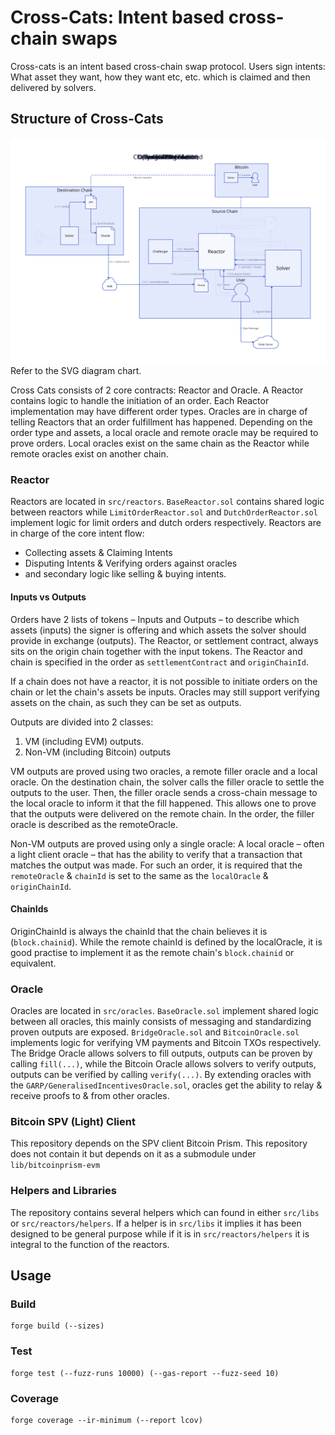 # Cross-Cats: Intent based cross-chain swaps

Cross-cats is an intent based cross-chain swap protocol. Users sign intents: What asset they want, how they want etc, etc. which is claimed and then delivered by solvers.

## Structure of Cross-Cats

![System Diagram](./cross-cats-0-2.svg)
Refer to the SVG diagram chart.

Cross Cats consists of 2 core contracts: Reactor and Oracle. A Reactor contains logic to handle the initiation of an order. Each Reactor implementation may have different order types. Oracles are in charge of telling Reactors that an order fulfillment has happened. Depending on the order type and assets, a local oracle and remote oracle may be required to prove orders. Local oracles exist on the same chain as the Reactor while remote oracles exist on another chain.


### Reactor

Reactors are located in `src/reactors`. `BaseReactor.sol` contains shared logic between reactors while `LimitOrderReactor.sol` and `DutchOrderReactor.sol` implement logic for limit orders and dutch orders respectively. Reactors are in charge of the core intent flow:
- Collecting assets & Claiming Intents
- Disputing Intents & Verifying orders against oracles
- and secondary logic like selling & buying intents.

#### Inputs vs Outputs

Orders have 2 lists of tokens – Inputs and Outputs – to describe which assets (inputs) the signer is offering and which assets the solver should provide in exchange (outputs).
The Reactor, or settlement contract, always sits on the origin chain together with the input tokens. The Reactor and chain is specified in the order as `settlementContract` and `originChainId`.

If a chain does not have a reactor, it is not possible to initiate orders on the chain or let the chain's assets be inputs. Oracles may still support verifying assets on the chain, as such they can be set as outputs.

Outputs are divided into 2 classes:
1. VM (including EVM) outputs.
2. Non-VM (including Bitcoin) outputs

VM outputs are proved using two oracles, a remote filler oracle and a local oracle. On the destination chain, the solver calls the filler oracle to settle the outputs to the user. Then, the filler oracle sends a cross-chain message to the local oracle to inform it that the fill happened. This allows one to prove that the outputs were delivered on the remote chain. In the order, the filler oracle is described as the remoteOracle.

Non-VM outputs are proved using only a single oracle: A local oracle – often a light client oracle – that has the ability to verify that a transaction that matches the output was made. For such an order, it is required that the `remoteOracle` & `chainId` is set to the same as the `localOracle` & `originChainId`.

#### ChainIds

OriginChainId is always the chainId that the chain believes it is (`block.chainid`). While the remote chainId is defined by the localOracle, it is good practise to implement it as the remote chain's `block.chainid` or equivalent.

### Oracle

Oracles are located in `src/oracles`. `BaseOracle.sol` implement shared logic between all oracles, this mainly consists of messaging and standardizing proven outputs are exposed. `BridgeOracle.sol` and `BitcoinOracle.sol` implements logic for verifying VM payments and Bitcoin TXOs respectively. The Bridge Oracle allows solvers to fill outputs, outputs can be proven by calling `fill(...)`, while the Bitcoin Oracle allows solvers to verify outputs, outputs can be verified by calling `verify(...)`. By extending oracles with the `GARP/GeneralisedIncentivesOracle.sol`, oracles get the ability to relay & receive proofs to & from other oracles.

### Bitcoin SPV (Light) Client

This repository depends on the SPV client Bitcoin Prism. This repository does not contain it but depends on it as a submodule under `lib/bitcoinprism-evm`

### Helpers and Libraries

The repository contains several helpers which can found in either `src/libs` or `src/reactors/helpers`. If a helper is in `src/libs` it implies it has been designed to be general purpose while if it is in `src/reactors/helpers` it is integral to the function of the reactors.

## Usage

### Build

```shell
forge build (--sizes)
```

### Test

```shell
forge test (--fuzz-runs 10000) (--gas-report --fuzz-seed 10)
```

### Coverage

```shell
forge coverage --ir-minimum (--report lcov)
```